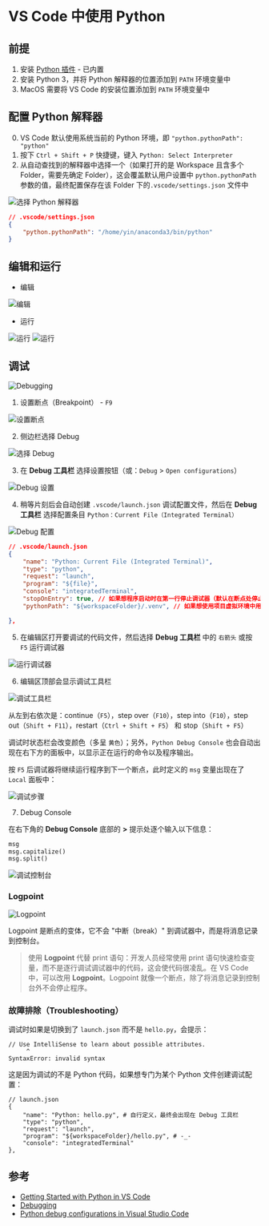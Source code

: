 # VS Code 中使用 Python

## 前提

1. 安装 [Python 插件](https://marketplace.visualstudio.com/items?itemName=ms-python.python) - 已内置
2. 安装 Python 3，并将 Python 解释器的位置添加到 `PATH` 环境变量中
3. MacOS 需要将 VS Code 的安装位置添加到 `PATH` 环境变量中

## 配置 Python 解释器

0. VS Code 默认使用系统当前的 Python 环境，即 `"python.pythonPath": "python"`
1. 按下 `Ctrl + Shift + P` 快捷键，键入 `Python: Select Interpreter`
2. 从自动查找到的解释器中选择一个（如果打开的是 Workspace 且含多个 Folder，需要先确定 Folder），这会覆盖默认用户设置中 `python.pythonPath` 参数的值，最终配置保存在该 Folder 下的`.vscode/settings.json` 文件中

![选择 Python 解释器](.images/selection-interpreter.png)

```json
// .vscode/settings.json
{
    "python.pythonPath": "/home/yin/anaconda3/bin/python"
}
```

## 编辑和运行

* 编辑

![编辑](.images/edit.png)

* 运行

![运行](.images/run-start.png)
![运行](.images/run-end.png)

## 调试

![Debugging](.images/debugging.png)

1. 设置断点（Breakpoint） - `F9`

![设置断点](.images/breakpoint-set.png)

2. 侧边栏选择 Debug

![选择 Debug](.images/selection-debug.png)

3. 在 **Debug 工具栏** 选择设置按钮（或：`Debug` > `Open configurations`）

![Debug 设置](.images/debug-settings.png)

4. 稍等片刻后会自动创建 `.vscode/launch.json` 调试配置文件，然后在 **Debug 工具栏** 选择配置条目 `Python：Current File（Integrated Terminal）`

![Debug 配置](.images/debug-configurations.png)

```json
// .vscode/launch.json
{
    "name": "Python: Current File (Integrated Terminal)",
    "type": "python",
    "request": "launch",
    "program": "${file}",
    "console": "integratedTerminal",
    "stopOnEntry": true, // 如果想程序启动时在第一行停止调试器（默认在断点处停止） -- 黄箭头
    "pythonPath": "${workspaceFolder}/.venv", // 如果想使用项目虚拟环境中用于调试的解释器（默认使用 setting.json 中的配置）

},
```

5. 在编辑区打开要调试的代码文件，然后选择 **Debug 工具栏** 中的 `右箭头` 或按 `F5` 运行调试器

![运行调试器](.images/debug-step-01.png)

6. 编辑区顶部会显示调试工具栏

![调试工具栏](.images/debug-toolbar.png)

从左到右依次是：continue（`F5`），step over（`F10`），step into（`F10`），step out（`Shift + F11`），restart（`Ctrl + Shift + F5`） 和 stop（`Shift + F5`）

调试时状态栏会改变颜色（多呈 `黄色`）；另外，`Python Debug Console` 也会自动出现在右下方的面板中，以显示正在运行的命令以及程序输出。

按 `F5` 后调试器将继续运行程序到下一个断点，此时定义的 `msg` 变量出现在了 `Local` 面板中：

![调试步骤](.images/debug-step-02.png)

7. Debug Console

在右下角的 **Debug Console** 底部的 **>** 提示处逐个输入以下信息：

```python
msg
msg.capitalize()
msg.split()
```

![调试控制台](.images/debug-step-03.png)

### Logpoint

![Logpoint](.images/log-points.gif)

Logpoint 是断点的变体，它不会 "中断（break）" 到调试器中，而是将消息记录到控制台。

> 使用 **Logpoint** 代替 print 语句：开发人员经常使用 print 语句快速检查变量，而不是逐行调试调试器中的代码，这会使代码很凌乱。在 VS Code 中，可以改用 **Logpoint**。Logpoint 就像一个断点，除了将消息记录到控制台外不会停止程序。

### 故障排除（Troubleshooting）

调试时如果是切换到了 `launch.json` 而不是 `hello.py`，会提示：

```plain
// Use IntelliSense to learn about possible attributes.
     ^
SyntaxError: invalid syntax
```

这是因为调试的不是 Python 代码，如果想专门为某个 Python 文件创建调试配置：

```jons
// launch.json
{
    "name": "Python: hello.py", # 自行定义，最终会出现在 Debug 工具栏
    "type": "python",
    "request": "launch",
    "program": "${workspaceFolder}/hello.py", # -_-
    "console": "integratedTerminal"
},
```

## 参考

* [Getting Started with Python in VS Code](https://code.visualstudio.com/docs/python/python-tutorial)
* [Debugging](https://code.visualstudio.com/docs/editor/debugging#_logpoints)
* [Python debug configurations in Visual Studio Code](https://code.visualstudio.com/docs/python/debugging)